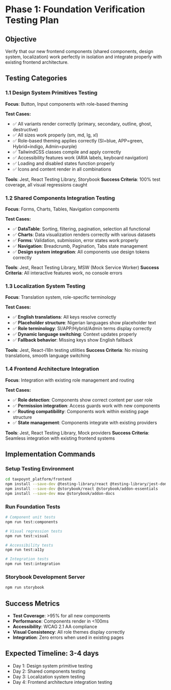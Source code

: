 # Phase 1: Foundation Verification Testing Plan

## Objective
Verify that our new frontend components (shared components, design system, localization) work perfectly in isolation and integrate properly with existing frontend architecture.

## Testing Categories

### 1.1 Design System Primitives Testing
**Focus**: Button, Input components with role-based theming

**Test Cases:**
- ✅ All variants render correctly (primary, secondary, outline, ghost, destructive)
- ✅ All sizes work properly (sm, md, lg, xl)
- ✅ Role-based theming applies correctly (SI=blue, APP=green, Hybrid=indigo, Admin=purple)
- ✅ TailwindCSS classes compile and apply correctly
- ✅ Accessibility features work (ARIA labels, keyboard navigation)
- ✅ Loading and disabled states function properly
- ✅ Icons and content render in all combinations

**Tools**: Jest, React Testing Library, Storybook
**Success Criteria**: 100% test coverage, all visual regressions caught

### 1.2 Shared Components Integration Testing
**Focus**: Forms, Charts, Tables, Navigation components

**Test Cases:**
- ✅ **DataTable**: Sorting, filtering, pagination, selection all functional
- ✅ **Charts**: Data visualization renders correctly with various datasets
- ✅ **Forms**: Validation, submission, error states work properly
- ✅ **Navigation**: Breadcrumb, Pagination, Tabs state management
- ✅ **Design system integration**: All components use design tokens correctly

**Tools**: Jest, React Testing Library, MSW (Mock Service Worker)
**Success Criteria**: All interactive features work, no console errors

### 1.3 Localization System Testing
**Focus**: Translation system, role-specific terminology

**Test Cases:**
- ✅ **English translations**: All keys resolve correctly
- ✅ **Placeholder structure**: Nigerian languages show placeholder text
- ✅ **Role terminology**: SI/APP/Hybrid/Admin terms display correctly
- ✅ **Dynamic language switching**: Context updates properly
- ✅ **Fallback behavior**: Missing keys show English fallback

**Tools**: Jest, React-i18n testing utilities
**Success Criteria**: No missing translations, smooth language switching

### 1.4 Frontend Architecture Integration
**Focus**: Integration with existing role management and routing

**Test Cases:**
- ✅ **Role detection**: Components show correct content per user role
- ✅ **Permission integration**: Access guards work with new components
- ✅ **Routing compatibility**: Components work within existing page structure
- ✅ **State management**: Components integrate with existing providers

**Tools**: Jest, React Testing Library, Mock providers
**Success Criteria**: Seamless integration with existing frontend systems

## Implementation Commands

### Setup Testing Environment
```bash
cd taxpoynt_platform/frontend
npm install --save-dev @testing-library/react @testing-library/jest-dom jest-environment-jsdom
npm install --save-dev @storybook/react @storybook/addon-essentials
npm install --save-dev msw @storybook/addon-docs
```

### Run Foundation Tests
```bash
# Component unit tests
npm run test:components

# Visual regression tests
npm run test:visual

# Accessibility tests
npm run test:a11y

# Integration tests
npm run test:integration
```

### Storybook Development Server
```bash
npm run storybook
```

## Success Metrics
- **Test Coverage**: >95% for all new components
- **Performance**: Components render in <100ms
- **Accessibility**: WCAG 2.1 AA compliance
- **Visual Consistency**: All role themes display correctly
- **Integration**: Zero errors when used in existing pages

## Expected Timeline: 3-4 days
- Day 1: Design system primitive testing
- Day 2: Shared components testing  
- Day 3: Localization system testing
- Day 4: Frontend architecture integration testing